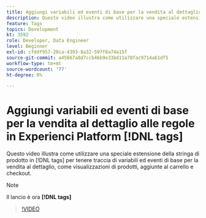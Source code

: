 ```yaml
---
title: Aggiungi variabili ed eventi di base per la vendita al dettaglio alle regole in Experienci Platform [!DNL tags]
description: Questo video illustra come utilizzare una speciale estensione della stringa di prodotto in [!DNL tags] per tenere traccia di variabili ed eventi di base per la vendita al dettaglio, come visualizzazioni di prodotti, aggiunte al carrello e checkout.
feature: Tags
topics: Development
kt: 3592
role: Developer, Data Engineer
level: Beginner
exl-id: cfddf957-20ca-4393-8a32-597f8a74a15f
source-git-commit: a45667a8d7ccb46b9e33bd11a78fac9714a61df5
workflow-type: tm+mt
source-wordcount: '77'
ht-degree: 0%

---
```


# Aggiungi variabili ed eventi di base per la vendita al dettaglio alle regole in Experienci Platform [!DNL tags]

Questo video illustra come utilizzare una speciale estensione della stringa di prodotto in [!DNL tags] per tenere traccia di variabili ed eventi di base per la vendita al dettaglio, come visualizzazioni di prodotti, aggiunte al carrello e checkout.

>[!NOTE]
>
> Il lancio è ora **[!DNL tags]**

>[!VIDEO](https://video.tv.adobe.com/v/28763/?quality=12&learn=on)
